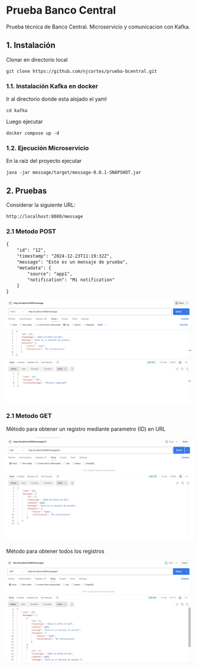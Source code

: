# Prueba Banco Central

Prueba técnica de Banco Central. Microservicio y comunicacion con Kafka.


## 1. Instalación

Clonar en directorio local
```
git clone https://github.com/njcortes/prueba-bcentral.git
```


### 1.1. Instalación Kafka en docker
Ir al directorio donde esta alojado el yaml
```
cd kafka
```
Luego ejecutar
```
docker compose up -d
```

### 1.2. Ejecución Microservicio
En la raiz del proyecto ejecutar
```
java -jar message/target/message-0.0.1-SNAPSHOT.jar
```

## 2. Pruebas

Considerar la siguiente URL:
```
http://localhost:8080/message
```

### 2.1 Metodo POST

```
{
    "id": "12",
    "timestamp": "2024-12-23T11:19:32Z",
    "message": "Este es un mensaje de prueba",
    "metadata": {
        "source": "app1",
        "notification": "Mi notification"
    }
}
```
<p><img src="images/postInsert.png"></>

### 2.1 Metodo GET
Método para obtener un registro mediante parametro (ID) en URL
<p><img src="images/getById.png"></>

Método para obtener todos los registros
<p><img src="images/getAll.png"></>
